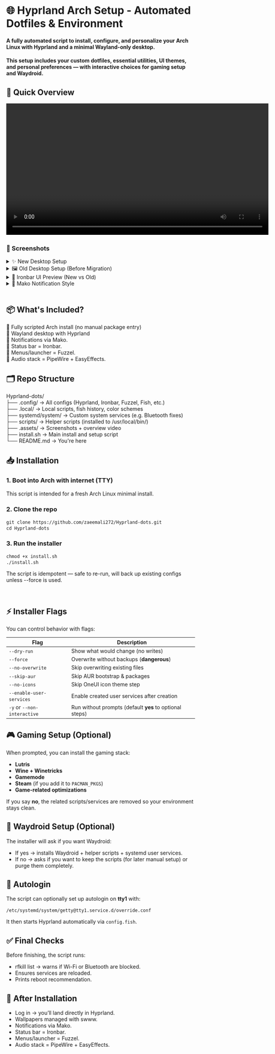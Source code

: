 # 🌐 Hyprland Arch Setup - Automated Dotfiles & Environment

####  A fully automated script to install, configure, and personalize your Arch Linux with Hyprland and a minimal Wayland-only desktop.
#### This setup includes your custom dotfiles, essential utilities, UI themes, and personal preferences — with interactive choices for gaming setup and Waydroid.

## 🎥 Quick Overview
<p align="center"> <video src=".assets/overview.mp4" width="700" controls></video> </p>

### 📸 Screenshots

<details> <summary>✨ New Desktop Setup</summary> <p align="center"> <img src=".assets/new_desktop_1.png" width="700"><br> <img src=".assets/new_desktop_2.png" width="700"> </p> </details> <details> <summary>🖼️ Old Desktop Setup (Before Migration)</summary> <p align="center"> <img src=".assets/old_desktop_1.png" width="700"><br> <img src=".assets/old_desktop_2.png" width="700"><br> <img src=".assets/old_desktop_3.png" width="700"> </p> </details> <details> <summary>🧩 Ironbar UI Preview (New vs Old)</summary> <p align="center"> <img src=".assets/new_ironbar.png" width="700"><br> <img src=".assets/old_ironbar.png" width="700"> </p> </details> <details> <summary>🔔 Mako Notification Style</summary> <p align="center"> <img src=".assets/mako.png" width="700"> </p> </details>
</br>


## 📦 What's Included?   
🔹 Fully scripted Arch install (no manual package entry)  
🔹 Wayland desktop with Hyprland  
🔹 Notifications via Mako.  
🔹 Status bar = Ironbar.   
🔹 Menus/launcher = Fuzzel.    
🔹 Audio stack = PipeWire + EasyEffects.

## 🗂️ Repo Structure
Hyprland-dots/  
├── .config/           → All configs (Hyprland, Ironbar, Fuzzel, Fish, etc.)  
├── .local/            → Local scripts, fish history, color schemes   
├── systemd/system/    → Custom system services (e.g. Bluetooth fixes)    
├── scripts/           → Helper scripts (installed to /usr/local/bin/)    
├── .assets/           → Screenshots + overview video   
├── install.sh         → Main install and setup script    
└── README.md          → You're here


## 📥 Installation
### 1. Boot into Arch with internet (TTY)

This script is intended for a fresh Arch Linux minimal install.

### 2. Clone the repo

```
git clone https://github.com/zaeemali272/Hyprland-dots.git                 
cd Hyprland-dots
```

### 3. Run the installer

```
chmod +x install.sh
./install.sh
```

The script is idempotent — safe to re-run, will back up existing configs unless --force is used.

<br>

## ⚡ Installer Flags  

You can control behavior with flags:  

| Flag                   | Description                                       |
|------------------------|---------------------------------------------------|
| `--dry-run`            | Show what would change (no writes)                |
| `--force`              | Overwrite without backups (**dangerous**)         |
| `--no-overwrite`       | Skip overwriting existing files                   |
| `--skip-aur`           | Skip AUR bootstrap & packages                     |
| `--no-icons`           | Skip OneUI icon theme step                        |
| `--enable-user-services` | Enable created user services after creation    |
| `-y` or `--non-interactive` | Run without prompts (default **yes** to optional steps) |



## 🎮 Gaming Setup (Optional)

When prompted, you can install the gaming stack:

- **Lutris**  
- **Wine + Winetricks**  
- **Gamemode**  
- **Steam** (if you add it to `PACMAN_PKGS`)  
- **Game-related optimizations**  

If you say **no**, the related scripts/services are removed so your environment stays clean.


## 📱 Waydroid Setup (Optional)

The installer will ask if you want Waydroid:

- If yes → installs Waydroid + helper scripts + systemd user services.
- If no → asks if you want to keep the scripts (for later manual setup) or purge them completely.


## 🔐 Autologin

The script can optionally set up autologin on **tty1** with:

```
/etc/systemd/system/getty@tty1.service.d/override.conf
```

It then starts Hyprland automatically via `config.fish`.


## ✅ Final Checks

Before finishing, the script runs:

- rfkill list → warns if Wi-Fi or Bluetooth are blocked.
- Ensures services are reloaded.
- Prints reboot recommendation.


## 🚀 After Installation

- Log in → you’ll land directly in Hyprland.
- Wallpapers managed with swww.
- Notifications via Mako.
- Status bar = Ironbar.
- Menus/launcher = Fuzzel.
- Audio stack = PipeWire + EasyEffects.
